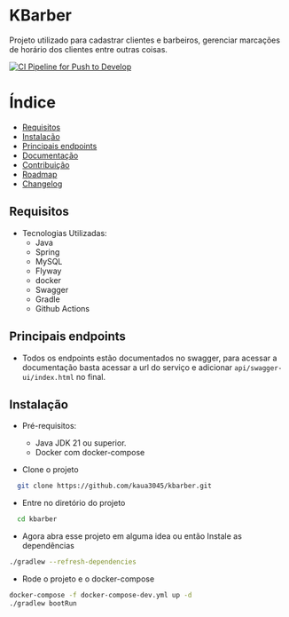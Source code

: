 # KBarber

Projeto utilizado para cadastrar clientes e barbeiros, gerenciar marcações de horário dos clientes entre outras coisas.

[![CI Pipeline for Push to Develop](https://github.com/Kaua3045/kbarber/actions/workflows/ci-push-develop.yml/badge.svg?branch=develop)](https://github.com/kaua3045/kbarber/actions/workflows/ci-push-develop.yml)

# Índice

- [Requisitos](#requisitos)
- [Instalação](#instalação)
- [Principais endpoints](#principais-endpoints)
- [Documentação](docs/documentation.md)
- [Contribuição](docs/CONTRIBUTING.md)
- [Roadmap](docs/roadmap.md)
- [Changelog](docs/changelog.md)

## Requisitos

- Tecnologias Utilizadas:
  - Java
  - Spring
  - MySQL
  - Flyway
  - docker
  - Swagger
  - Gradle
  - Github Actions

## Principais endpoints

- Todos os endpoints estão documentados no swagger, para acessar a documentação basta acessar a url do serviço e adicionar `api/swagger-ui/index.html` no final.

## Instalação

- Pré-requisitos:
    - Java JDK 21 ou superior.
    - Docker com docker-compose

- Clone o projeto
```bash
  git clone https://github.com/kaua3045/kbarber.git
```

- Entre no diretório do projeto
```bash
  cd kbarber
```

- Agora abra esse projeto em alguma idea ou então Instale as dependências
```bash
./gradlew --refresh-dependencies
```

- Rode o projeto e o docker-compose
```bash
docker-compose -f docker-compose-dev.yml up -d
./gradlew bootRun
```